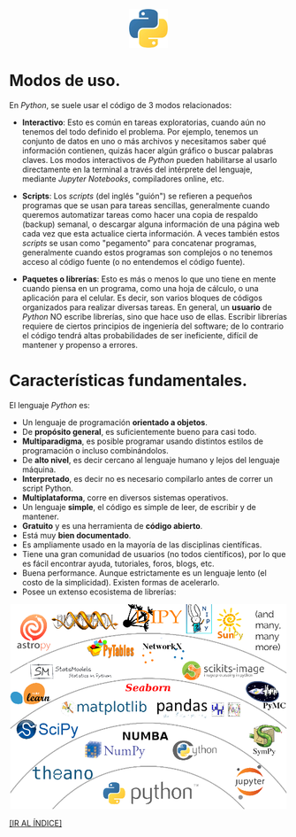 <div align = "center">
    <img src = "imagenes/logo_python.jpeg" />
</div>

# Modos de uso.

En *Python*, se suele usar el código de 3 modos relacionados:

* **Interactivo**: Esto es común en tareas exploratorias, cuando aún no tenemos del todo definido el problema. Por ejemplo, tenemos un conjunto de datos en uno o más archivos y necesitamos saber qué información contienen, quizás hacer algún gráfico o buscar palabras claves. Los modos interactivos de *Python* pueden habilitarse al usarlo directamente en la terminal a través del intérprete del lenguaje, mediante *Jupyter Notebooks*, compiladores online, etc.

* **Scripts**: Los *scripts* (del inglés "guión") se refieren a pequeños programas que se usan para tareas sencillas, generalmente cuando queremos automatizar tareas como hacer una copia de respaldo (backup) semanal, o descargar alguna información de una página web cada vez que esta actualice cierta información. A veces también estos *scripts* se usan como "pegamento" para concatenar programas, generalmente cuando estos programas son complejos o no tenemos acceso al código fuente (o no entendemos el código fuente).

* **Paquetes o librerías**: Esto es más o menos lo que uno tiene en mente cuando piensa en un programa, como una hoja de cálculo, o una aplicación para el celular. Es decir, son varios bloques de códigos organizados para realizar diversas tareas. En general, un **usuario** de *Python* NO escribe librerías, sino que hace uso de ellas. Escribir librerías requiere de ciertos principios de ingeniería del software; de lo contrario el código tendrá altas probabilidades de ser ineficiente, difícil de mantener y propenso a errores.

# Características fundamentales.

El lenguaje *Python* es:
* Un lenguaje de programación **orientado a objetos**.
* De **propósito general**, es suficientemente bueno para casi todo.
* **Multiparadigma**, es posible programar usando distintos estilos de programación o incluso combinándolos.
* De **alto nivel**, es decir cercano al lenguaje humano y lejos del lenguaje máquina.
* **Interpretado**, es decir no es necesario compilarlo antes de correr un script Python.
* **Multiplataforma**, corre en diversos sistemas operativos.
* Un lenguaje **simple**, el código es simple de leer, de escribir y de mantener.
* **Gratuito** y es una herramienta de **código abierto**.
* Está muy **bien documentado**.
* Es ampliamente usado en la mayoría de las disciplinas científicas.
* Tiene una gran comunidad de usuarios (no todos científicos), por lo que es fácil encontrar ayuda, tutoriales, foros, blogs, etc.
* Buena performance. Aunque estrictamente es un lenguaje lento (el costo de la simplicidad). Existen formas de acelerarlo.
* Posee un extenso ecosistema de librerías:

<p align = "center">
    <a href = "https://www.youtube.com/watch?v=5GlNDD7qbP4">
        <img src = "imagenes/python_librerias.png"/>
    </a>
</p>

<a href = "https://github.com/ejdecena/tutorial_python">[IR AL ÍNDICE]</a>